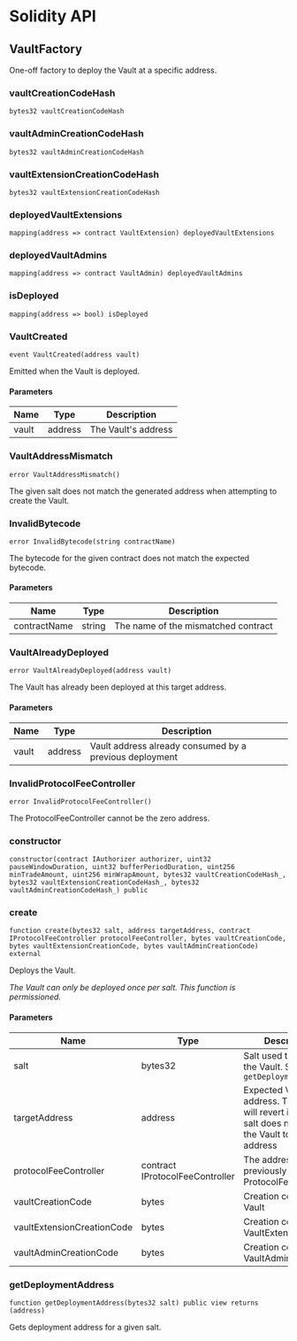 # Solidity API

## VaultFactory

One-off factory to deploy the Vault at a specific address.

### vaultCreationCodeHash

```solidity
bytes32 vaultCreationCodeHash
```

### vaultAdminCreationCodeHash

```solidity
bytes32 vaultAdminCreationCodeHash
```

### vaultExtensionCreationCodeHash

```solidity
bytes32 vaultExtensionCreationCodeHash
```

### deployedVaultExtensions

```solidity
mapping(address => contract VaultExtension) deployedVaultExtensions
```

### deployedVaultAdmins

```solidity
mapping(address => contract VaultAdmin) deployedVaultAdmins
```

### isDeployed

```solidity
mapping(address => bool) isDeployed
```

### VaultCreated

```solidity
event VaultCreated(address vault)
```

Emitted when the Vault is deployed.

#### Parameters

| Name | Type | Description |
| ---- | ---- | ----------- |
| vault | address | The Vault's address |

### VaultAddressMismatch

```solidity
error VaultAddressMismatch()
```

The given salt does not match the generated address when attempting to create the Vault.

### InvalidBytecode

```solidity
error InvalidBytecode(string contractName)
```

The bytecode for the given contract does not match the expected bytecode.

#### Parameters

| Name | Type | Description |
| ---- | ---- | ----------- |
| contractName | string | The name of the mismatched contract |

### VaultAlreadyDeployed

```solidity
error VaultAlreadyDeployed(address vault)
```

The Vault has already been deployed at this target address.

#### Parameters

| Name | Type | Description |
| ---- | ---- | ----------- |
| vault | address | Vault address already consumed by a previous deployment |

### InvalidProtocolFeeController

```solidity
error InvalidProtocolFeeController()
```

The ProtocolFeeController cannot be the zero address.

### constructor

```solidity
constructor(contract IAuthorizer authorizer, uint32 pauseWindowDuration, uint32 bufferPeriodDuration, uint256 minTradeAmount, uint256 minWrapAmount, bytes32 vaultCreationCodeHash_, bytes32 vaultExtensionCreationCodeHash_, bytes32 vaultAdminCreationCodeHash_) public
```

### create

```solidity
function create(bytes32 salt, address targetAddress, contract IProtocolFeeController protocolFeeController, bytes vaultCreationCode, bytes vaultExtensionCreationCode, bytes vaultAdminCreationCode) external
```

Deploys the Vault.

_The Vault can only be deployed once per salt. This function is permissioned._

#### Parameters

| Name | Type | Description |
| ---- | ---- | ----------- |
| salt | bytes32 | Salt used to create the Vault. See `getDeploymentAddress` |
| targetAddress | address | Expected Vault address. The function will revert if the given salt does not deploy the Vault to the target address |
| protocolFeeController | contract IProtocolFeeController | The address of the previously deployed ProtocolFeeController |
| vaultCreationCode | bytes | Creation code for the Vault |
| vaultExtensionCreationCode | bytes | Creation code for the VaultExtension |
| vaultAdminCreationCode | bytes | Creation code for the VaultAdmin |

### getDeploymentAddress

```solidity
function getDeploymentAddress(bytes32 salt) public view returns (address)
```

Gets deployment address for a given salt.

